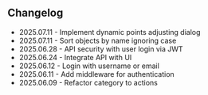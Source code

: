## Changelog

* 2025.07.11 - Implement dynamic points adjusting dialog 
* 2025.07.11 - Sort objects by name ignoring case
* 2025.06.28 - API security with user login via JWT
* 2025.06.24 - Integrate API with UI
* 2025.06.12 - Login with username or email
* 2025.06.11 - Add middleware for authentication
* 2025.06.09 - Refactor category to actions
